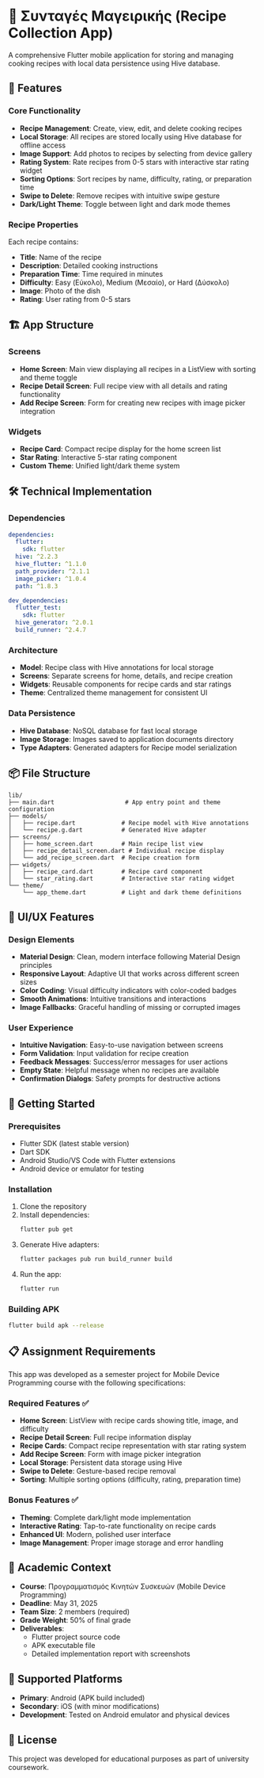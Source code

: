 # 🍳 Συνταγές Μαγειρικής (Recipe Collection App)

A comprehensive Flutter mobile application for storing and managing cooking recipes with local data persistence using Hive database.

## 📱 Features

### Core Functionality
- **Recipe Management**: Create, view, edit, and delete cooking recipes
- **Local Storage**: All recipes are stored locally using Hive database for offline access
- **Image Support**: Add photos to recipes by selecting from device gallery
- **Rating System**: Rate recipes from 0-5 stars with interactive star rating widget
- **Sorting Options**: Sort recipes by name, difficulty, rating, or preparation time
- **Swipe to Delete**: Remove recipes with intuitive swipe gesture
- **Dark/Light Theme**: Toggle between light and dark mode themes

### Recipe Properties
Each recipe contains:
- **Title**: Name of the recipe
- **Description**: Detailed cooking instructions
- **Preparation Time**: Time required in minutes
- **Difficulty**: Easy (Εύκολο), Medium (Μεσαίο), or Hard (Δύσκολο)
- **Image**: Photo of the dish
- **Rating**: User rating from 0-5 stars

## 🏗️ App Structure

### Screens
- **Home Screen**: Main view displaying all recipes in a ListView with sorting and theme toggle
- **Recipe Detail Screen**: Full recipe view with all details and rating functionality
- **Add Recipe Screen**: Form for creating new recipes with image picker integration

### Widgets
- **Recipe Card**: Compact recipe display for the home screen list
- **Star Rating**: Interactive 5-star rating component
- **Custom Theme**: Unified light/dark theme system

## 🛠️ Technical Implementation

### Dependencies
```yaml
dependencies:
  flutter:
    sdk: flutter
  hive: ^2.2.3
  hive_flutter: ^1.1.0
  path_provider: ^2.1.1
  image_picker: ^1.0.4
  path: ^1.8.3

dev_dependencies:
  flutter_test:
    sdk: flutter
  hive_generator: ^2.0.1
  build_runner: ^2.4.7
```

### Architecture
- **Model**: Recipe class with Hive annotations for local storage
- **Screens**: Separate screens for home, details, and recipe creation
- **Widgets**: Reusable components for recipe cards and star ratings
- **Theme**: Centralized theme management for consistent UI

### Data Persistence
- **Hive Database**: NoSQL database for fast local storage
- **Image Storage**: Images saved to application documents directory
- **Type Adapters**: Generated adapters for Recipe model serialization

## 📦 File Structure

```
lib/
├── main.dart                    # App entry point and theme configuration
├── models/
│   ├── recipe.dart             # Recipe model with Hive annotations
│   └── recipe.g.dart           # Generated Hive adapter
├── screens/
│   ├── home_screen.dart        # Main recipe list view
│   ├── recipe_detail_screen.dart # Individual recipe display
│   └── add_recipe_screen.dart  # Recipe creation form
├── widgets/
│   ├── recipe_card.dart        # Recipe card component
│   └── star_rating.dart        # Interactive star rating widget
└── theme/
    └── app_theme.dart          # Light and dark theme definitions
```

## 🎨 UI/UX Features

### Design Elements
- **Material Design**: Clean, modern interface following Material Design principles
- **Responsive Layout**: Adaptive UI that works across different screen sizes
- **Color Coding**: Visual difficulty indicators with color-coded badges
- **Smooth Animations**: Intuitive transitions and interactions
- **Image Fallbacks**: Graceful handling of missing or corrupted images

### User Experience
- **Intuitive Navigation**: Easy-to-use navigation between screens
- **Form Validation**: Input validation for recipe creation
- **Feedback Messages**: Success/error messages for user actions
- **Empty State**: Helpful message when no recipes are available
- **Confirmation Dialogs**: Safety prompts for destructive actions

## 🚀 Getting Started

### Prerequisites
- Flutter SDK (latest stable version)
- Dart SDK
- Android Studio/VS Code with Flutter extensions
- Android device or emulator for testing

### Installation
1. Clone the repository
2. Install dependencies:
   ```bash
   flutter pub get
   ```
3. Generate Hive adapters:
   ```bash
   flutter packages pub run build_runner build
   ```
4. Run the app:
   ```bash
   flutter run
   ```

### Building APK
```bash
flutter build apk --release
```

## 📋 Assignment Requirements

This app was developed as a semester project for Mobile Device Programming course with the following specifications:

### Required Features ✅
- **Home Screen**: ListView with recipe cards showing title, image, and difficulty
- **Recipe Detail Screen**: Full recipe information display
- **Recipe Cards**: Compact recipe representation with star rating system
- **Add Recipe Screen**: Form with image picker integration
- **Local Storage**: Persistent data storage using Hive
- **Swipe to Delete**: Gesture-based recipe removal
- **Sorting**: Multiple sorting options (difficulty, rating, preparation time)

### Bonus Features ✅
- **Theming**: Complete dark/light mode implementation
- **Interactive Rating**: Tap-to-rate functionality on recipe cards
- **Enhanced UI**: Modern, polished user interface
- **Image Management**: Proper image storage and error handling

## 🎯 Academic Context

- **Course**: Προγραμματισμός Κινητών Συσκευών (Mobile Device Programming)
- **Deadline**: May 31, 2025
- **Team Size**: 2 members (required)
- **Grade Weight**: 50% of final grade
- **Deliverables**: 
  - Flutter project source code
  - APK executable file
  - Detailed implementation report with screenshots

## 📱 Supported Platforms

- **Primary**: Android (APK build included)
- **Secondary**: iOS (with minor modifications)
- **Development**: Tested on Android emulator and physical devices

## 📄 License

This project was developed for educational purposes as part of university coursework.
